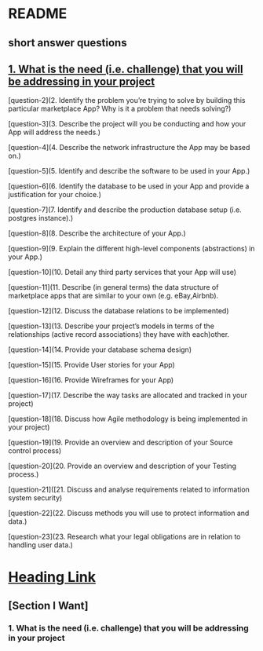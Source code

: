 # README 

## short answer questions

## [1. What is the need (i.e. challenge) that you will be addressing in your project](#1.-What-is-the-need-(i.e.-challenge)-that-you-will-be-addressing-in-your-project)

 [question-2](2. Identify the problem you’re trying to solve by building this particular marketplace App? Why is it a problem that needs solving?)

 [question-3](3. Describe the project will you be conducting and how your App will address the needs.)

 [question-4](4. Describe the network infrastructure the App may be based on.)

 [question-5](5. Identify and describe the software to be used in your App.)

 [question-6](6. Identify the database to be used in your App and provide a justification for your choice.)

 [question-7](7. Identify and describe the production database setup (i.e. postgres instance).)

 [question-8](8. Describe the architecture of your App.)

 [question-9](9. Explain the different high-level components (abstractions) in your App.)

 [question-10](10. Detail any third party services that your App will use)

 [question-11](11. Describe (in general terms) the data structure of marketplace apps that are similar to your own (e.g. eBay,Airbnb).

 [question-12](12. Discuss the database relations to be implemented)

 [question-13](13. Describe your project’s models in terms of the relationships (active record associations) they have with each)other.

 [question-14](14. Provide your database schema design)

 [question-15](15. Provide User stories for your App)

 [question-16](16. Provide Wireframes for your App)

 [question-17](17. Describe the way tasks are allocated and tracked in your project)

 [question-18](18. Discuss how Agile methodology is being implemented in your project)

 [question-19](19. Provide an overview and description of your Source control process)

 [question-20](20. Provide an overview and description of your Testing process.)

 [question-21]([21. Discuss and analyse requirements related to information system security)

 [question-22](22. Discuss methods you will use to protect information and data.)

 [question-23](23. Research what your legal obligations are in relation to handling user data.)



# [Heading Link](#section-i-want)

## [Section I Want] 

### 1. What is the need (i.e. challenge) that you will be addressing in your project

